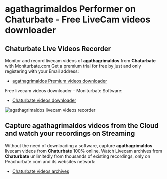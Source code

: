 # agathagrimaldos Performer on Chaturbate - Free LiveCam videos downloader

## Chaturbate Live Videos Recorder

Monitor and record livecam videos of **agathagrimaldos** from **Chaturbate** with Moniturbate.com
Get a premium trial for free by just and only registering with your Email address:
* [agathagrimaldos Premium videos downloader](https://moniturbate.com/request-demo-licence-key.html)

Free livecam videos downloader - Moniturbate Software:
* [Chaturbate videos downloader](https://moniturbate.com/moniturbate-download-software.html)

![agathagrimaldos livecam videos recorder](https://peachurnet.com/templates/moniturbate-software.png)


## Capture agathagrimaldos videos from the Cloud and watch your recordings on Streaming

Without the need of downloading a software, capture **agathagrimaldos** livecam videos from **Chaturbate** 100% online.
Watch Livecam archives from **Chaturbate** unlimitedly from thousands of existing recordings, only on Peachurbate.com and its websites network:
* [Chaturbate videos archives](https://peachurnet.com/)